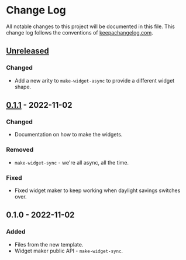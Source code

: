 # Change Log
All notable changes to this project will be documented in this file. This change log follows the conventions of [keepachangelog.com](http://keepachangelog.com/).

## [Unreleased]
### Changed
- Add a new arity to `make-widget-async` to provide a different widget shape.

## [0.1.1] - 2022-11-02
### Changed
- Documentation on how to make the widgets.

### Removed
- `make-widget-sync` - we're all async, all the time.

### Fixed
- Fixed widget maker to keep working when daylight savings switches over.

## 0.1.0 - 2022-11-02
### Added
- Files from the new template.
- Widget maker public API - `make-widget-sync`.

[Unreleased]: https://sourcehost.site/your-name/retroact/compare/0.1.1...HEAD
[0.1.1]: https://sourcehost.site/your-name/retroact/compare/0.1.0...0.1.1
